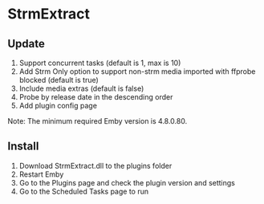 # StrmExtract

## Update

1. Support concurrent tasks (default is 1, max is 10)
2. Add Strm Only option to support non-strm media imported with ffprobe blocked (default is true)
3. Include media extras (default is false)
4. Probe by release date in the descending order
5. Add plugin config page

Note: The minimum required Emby version is 4.8.0.80.

## Install

1. Download StrmExtract.dll to the plugins folder
2. Restart Emby
3. Go to the Plugins page and check the plugin version and settings
4. Go to the Scheduled Tasks page to run
